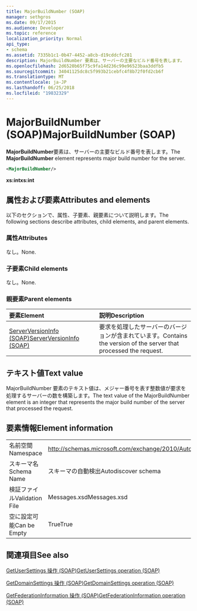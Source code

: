 ```yaml
---
title: MajorBuildNumber (SOAP)
manager: sethgros
ms.date: 09/17/2015
ms.audience: Developer
ms.topic: reference
localization_priority: Normal
api_type:
- schema
ms.assetid: 7335b1c1-0b47-4452-a8cb-d19cddcfc281
description: MajorBuildNumber 要素は、サーバーの主要なビルド番号を表します。
ms.openlocfilehash: 2d6520b65f75c9fa14d236c99e96523baa3ddfb5
ms.sourcegitcommit: 34041125dc8c5f993b21cebfc4f8b72f0fd2cb6f
ms.translationtype: MT
ms.contentlocale: ja-JP
ms.lasthandoff: 06/25/2018
ms.locfileid: "19832329"
---
```

# <a name="majorbuildnumber-soap"></a><span data-ttu-id="cdbd1-103">MajorBuildNumber (SOAP)</span><span class="sxs-lookup"><span data-stu-id="cdbd1-103">MajorBuildNumber (SOAP)</span></span>

<span data-ttu-id="cdbd1-104">**MajorBuildNumber**要素は、サーバーの主要なビルド番号を表します。</span><span class="sxs-lookup"><span data-stu-id="cdbd1-104">The **MajorBuildNumber** element represents major build number for the server.</span></span> 
  
```XML
<MajorBuildNumber/>
```

 <span data-ttu-id="cdbd1-105">**xs:int**</span><span class="sxs-lookup"><span data-stu-id="cdbd1-105">**xs:int**</span></span>
## <a name="attributes-and-elements"></a><span data-ttu-id="cdbd1-106">属性および要素</span><span class="sxs-lookup"><span data-stu-id="cdbd1-106">Attributes and elements</span></span>

<span data-ttu-id="cdbd1-107">以下のセクションで、属性、子要素、親要素について説明します。</span><span class="sxs-lookup"><span data-stu-id="cdbd1-107">The following sections describe attributes, child elements, and parent elements.</span></span>
  
### <a name="attributes"></a><span data-ttu-id="cdbd1-108">属性</span><span class="sxs-lookup"><span data-stu-id="cdbd1-108">Attributes</span></span>

<span data-ttu-id="cdbd1-109">なし。</span><span class="sxs-lookup"><span data-stu-id="cdbd1-109">None.</span></span>
  
### <a name="child-elements"></a><span data-ttu-id="cdbd1-110">子要素</span><span class="sxs-lookup"><span data-stu-id="cdbd1-110">Child elements</span></span>

<span data-ttu-id="cdbd1-111">なし。</span><span class="sxs-lookup"><span data-stu-id="cdbd1-111">None.</span></span>
  
### <a name="parent-elements"></a><span data-ttu-id="cdbd1-112">親要素</span><span class="sxs-lookup"><span data-stu-id="cdbd1-112">Parent elements</span></span>

|<span data-ttu-id="cdbd1-113">**要素**</span><span class="sxs-lookup"><span data-stu-id="cdbd1-113">**Element**</span></span>|<span data-ttu-id="cdbd1-114">**説明**</span><span class="sxs-lookup"><span data-stu-id="cdbd1-114">**Description**</span></span>|
|:-----|:-----|
|[<span data-ttu-id="cdbd1-115">ServerVersionInfo (SOAP)</span><span class="sxs-lookup"><span data-stu-id="cdbd1-115">ServerVersionInfo (SOAP)</span></span>](serverversioninfo-soap.md) <br/> |<span data-ttu-id="cdbd1-116">要求を処理したサーバーのバージョンが含まれています。</span><span class="sxs-lookup"><span data-stu-id="cdbd1-116">Contains the version of the server that processed the request.</span></span>  <br/> |
   
## <a name="text-value"></a><span data-ttu-id="cdbd1-117">テキスト値</span><span class="sxs-lookup"><span data-stu-id="cdbd1-117">Text value</span></span>

<span data-ttu-id="cdbd1-118">MajorBuildNumber 要素のテキスト値は、メジャー番号を表す整数値が要求を処理するサーバーの数を構築します。</span><span class="sxs-lookup"><span data-stu-id="cdbd1-118">The text value of the MajorBuildNumber element is an integer that represents the major build number of the server that processed the request.</span></span>
  
## <a name="element-information"></a><span data-ttu-id="cdbd1-119">要素情報</span><span class="sxs-lookup"><span data-stu-id="cdbd1-119">Element information</span></span>

|||
|:-----|:-----|
|<span data-ttu-id="cdbd1-120">名前空間</span><span class="sxs-lookup"><span data-stu-id="cdbd1-120">Namespace</span></span>  <br/> |http://schemas.microsoft.com/exchange/2010/Autodiscover  <br/> |
|<span data-ttu-id="cdbd1-121">スキーマ名</span><span class="sxs-lookup"><span data-stu-id="cdbd1-121">Schema Name</span></span>  <br/> |<span data-ttu-id="cdbd1-122">スキーマの自動検出</span><span class="sxs-lookup"><span data-stu-id="cdbd1-122">Autodiscover schema</span></span>  <br/> |
|<span data-ttu-id="cdbd1-123">検証ファイル</span><span class="sxs-lookup"><span data-stu-id="cdbd1-123">Validation File</span></span>  <br/> |<span data-ttu-id="cdbd1-124">Messages.xsd</span><span class="sxs-lookup"><span data-stu-id="cdbd1-124">Messages.xsd</span></span>  <br/> |
|<span data-ttu-id="cdbd1-125">空に設定可能</span><span class="sxs-lookup"><span data-stu-id="cdbd1-125">Can be Empty</span></span>  <br/> |<span data-ttu-id="cdbd1-126">True</span><span class="sxs-lookup"><span data-stu-id="cdbd1-126">True</span></span>  <br/> |
   
## <a name="see-also"></a><span data-ttu-id="cdbd1-127">関連項目</span><span class="sxs-lookup"><span data-stu-id="cdbd1-127">See also</span></span>



[<span data-ttu-id="cdbd1-128">GetUserSettings 操作 (SOAP)</span><span class="sxs-lookup"><span data-stu-id="cdbd1-128">GetUserSettings operation (SOAP)</span></span>](getusersettings-operation-soap.md)
  
[<span data-ttu-id="cdbd1-129">GetDomainSettings 操作 (SOAP)</span><span class="sxs-lookup"><span data-stu-id="cdbd1-129">GetDomainSettings operation (SOAP)</span></span>](getdomainsettings-operation-soap.md)
  
[<span data-ttu-id="cdbd1-130">GetFederationInformation 操作 (SOAP)</span><span class="sxs-lookup"><span data-stu-id="cdbd1-130">GetFederationInformation operation (SOAP)</span></span>](getfederationinformation-operation-soap.md)

